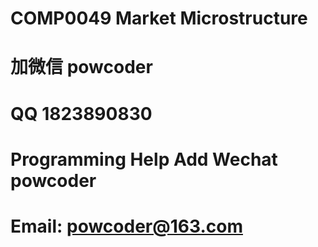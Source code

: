 # COMP0049 Market Microstructure
# 加微信 powcoder

# QQ 1823890830

# Programming Help Add Wechat powcoder

# Email: powcoder@163.com

